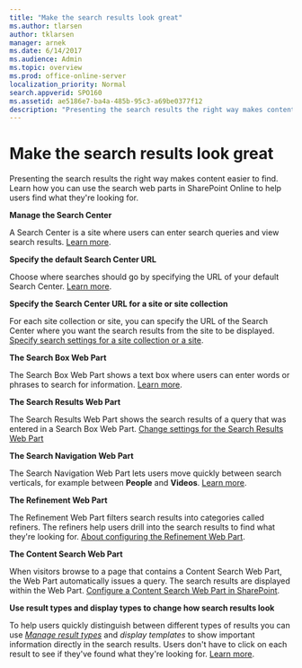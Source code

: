 ```yaml
---
title: "Make the search results look great"
ms.author: tlarsen
author: tklarsen
manager: arnek
ms.date: 6/14/2017
ms.audience: Admin
ms.topic: overview
ms.prod: office-online-server
localization_priority: Normal
search.appverid: SPO160
ms.assetid: ae5186e7-ba4a-485b-95c3-a69be0377f12
description: "Presenting the search results the right way makes content easier to find. Learn how you can use the search web parts in SharePoint Online to help users find what they're looking for."
---
```


# Make the search results look great

Presenting the search results the right way makes content easier to find. Learn how you can use the search web parts in SharePoint Online to help users find what they're looking for. 
  
 **Manage the Search Center**
  
A Search Center is a site where users can enter search queries and view search results. [Learn more](manage-the-search-center.md).
  
 **Specify the default Search Center URL**
  
Choose where searches should go by specifying the URL of your default Search Center. [Learn more](specify-default-search-center.md).
  
 **Specify the Search Center URL for a site or site collection**
  
For each site collection or site, you can specify the URL of the Search Center where you want the search results from the site to be displayed. [Specify search settings for a site collection or a site](https://support.office.com/article/99da1d77-f42b-4f56-b48a-24e87f336e91).
  
 **The Search Box Web Part**
  
The Search Box Web Part shows a text box where users can enter words or phrases to search for information. [Learn more](the-search-box-web-part.md).
  
 **The Search Results Web Part**
  
The Search Results Web Part shows the search results of a query that was entered in a Search Box Web Part. [Change settings for the Search Results Web Part](https://support.office.com/article/40ff85b3-bc5e-4230-b1dd-f088188e487e)
  
 **The Search Navigation Web Part**
  
The Search Navigation Web Part lets users move quickly between search verticals, for example between **People** and **Videos**. [Learn more](the-search-navigation-web-part.md).
  
 **The Refinement Web Part**
  
The Refinement Web Part filters search results into categories called refiners. The refiners help users drill into the search results to find what they're looking for. [About configuring the Refinement Web Part](https://support.office.com/article/7cef67e8-b992-4659-b21a-ba534eea102e).
  
 **The Content Search Web Part**
  
When visitors browse to a page that contains a Content Search Web Part, the Web Part automatically issues a query. The search results are displayed within the Web Part. [Configure a Content Search Web Part in SharePoint](https://support.office.com/article/0dc16de1-dbe4-462b-babb-bf8338c36c9a).
  
 **Use result types and display types to change how search results look**
  
To help users quickly distinguish between different types of results you can use  *[Manage result types](https://support.office.com/article/ceccf561-e82c-495c-bf3e-b3f006ae9c8c)*  and  *display templates*  to show important information directly in the search results. Users don't have to click on each result to see if they've found what they're looking for. [Learn more](result-types-disp-templates.md).
  

